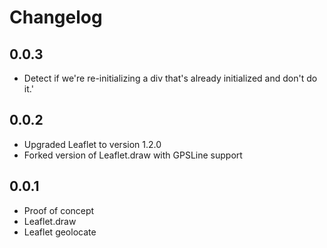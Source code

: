 Changelog
========

0.0.3
-----
* Detect if we're re-initializing a div that's already initialized and don't do it.'

0.0.2
-----
* Upgraded Leaflet to version 1.2.0
* Forked version of Leaflet.draw with GPSLine support

0.0.1
-----
* Proof of concept
* Leaflet.draw
* Leaflet geolocate
